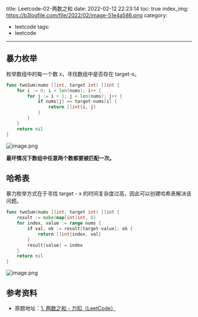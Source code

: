 title: Leetcode-02-两数之和
date: 2022-02-12 22:23:14
toc: true
index_img: https://b3logfile.com/file/2022/02/image-51e4a586.png
category:
- leetcode
tags:
- leetcode
---

## 暴力枚举

枚举数组中的每一个数 x，寻找数组中是否存在 target-x。

```go
func twoSum(nums []int, target int) []int {
	for i := 0; i < len(nums); i++ {
		for j := i + 1; j < len(nums); j++ {
			if nums[j] == target-nums[i] {
				return []int{i, j}
			}
		}
	}
	return nil
}
```

![image.png](https://b3logfile.com/file/2022/02/image-51e4a586.png)

**最坏情况下数组中任意两个数都要被匹配一次。**

## 哈希表

暴力枚举方式在于寻找 target - x 的时间复杂度过高，因此可以创建哈希表解决该问题。

```go
func twoSum(nums []int, target int) []int {
	result := make(map[int]int, 0)
	for index, value := range nums {
		if val, ok := result[target-value]; ok {
			return []int{index, val}
		}
		result[value] = index
	}
	return nil
}
```

![image.png](https://b3logfile.com/file/2022/02/image-51e4a586.png)

## 参考资料

- 原题地址：[1. 两数之和 - 力扣（LeetCode）](https://leetcode-cn.com/problems/two-sum/)
